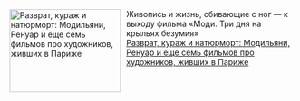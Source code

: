 <!--2025-01-28 15:33:16-->
<div class="yb">
  <div class="rss smaller1 kino_teatr"><a href="https://www.kino-teatr.ru/blog/y2025/1-28/2014/" title="Разврат, кураж и натюрморт: Модильяни, Ренуар и еще семь фильмов про художников, живших в Париже"><img src="https://www.kino-teatr.ru/blog/4/1/2014/poster.jpg" width="196" height="147" align="left" hspace="5" style="margin: 0px 10px 0px 5px" alt="Разврат, кураж и натюрморт: Модильяни, Ренуар и еще семь фильмов про художников, живших в Париже"/></a>Живопись и жизнь, сбивающие с ног — к выходу фильма «Моди. Три дня на крыльях безумия» <br><a class="light" href="https://www.kino-teatr.ru/blog/y2025/1-28/2014/">Разврат, кураж и натюрморт: Модильяни, Ренуар и еще семь фильмов про художников, живших в Париже</a></div>
</div>
